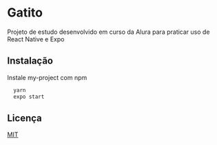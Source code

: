 # Gatito

Projeto de estudo desenvolvido em curso da Alura para praticar uso de React Native e Expo


## Instalação

Instale my-project com npm

```bash
  yarn
  expo start
```
    
## Licença

[MIT](https://choosealicense.com/licenses/mit/)
